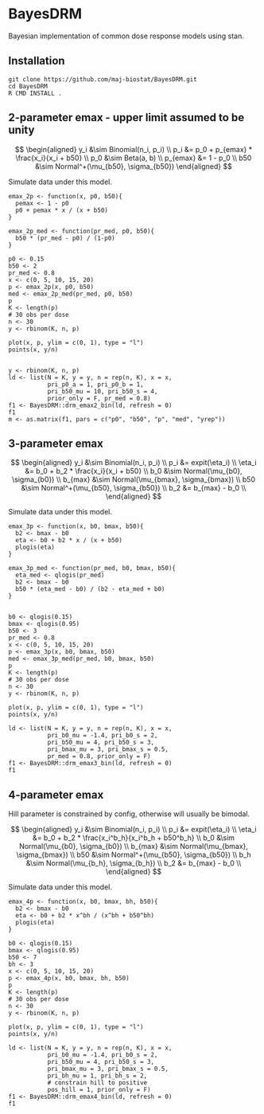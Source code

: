 # BayesDRM

Bayesian implementation of common dose response models using stan.

## Installation

```
git clone https://github.com/maj-biostat/BayesDRM.git
cd BayesDRM
R CMD INSTALL .
```

## 2-parameter emax - upper limit assumed to be unity 

$$
\begin{aligned}
y_i &\sim Binomial(n_i, p_i) \\
p_i &= p_0 + p_{emax} * \frac{x_i}{x_i + b50} \\
p_0 &\sim Beta(a, b) \\
p_{emax} &= 1 - p_0 \\
b50 &\sim Normal^+(\mu_{b50}, \sigma_{b50})
\end{aligned}
$$

Simulate data under this model.

```
emax_2p <- function(x, p0, b50){
  pemax <- 1 - p0
  p0 + pemax * x / (x + b50)
}

emax_2p_med <- function(pr_med, p0, b50){
  b50 * (pr_med - p0) / (1-p0)
}

p0 <- 0.15
b50 <- 2
pr_med <- 0.8
x <- c(0, 5, 10, 15, 20)
p <- emax_2p(x, p0, b50)
med <- emax_2p_med(pr_med, p0, b50)
p
K <- length(p)
# 30 obs per dose
n <- 30
y <- rbinom(K, n, p)

plot(x, p, ylim = c(0, 1), type = "l")
points(x, y/n)


y <- rbinom(K, n, p)
ld <- list(N = K, y = y, n = rep(n, K), x = x,
           pri_p0_a = 1, pri_p0_b = 1,
           pri_b50_mu = 10, pri_b50_s = 4,
           prior_only = F, pr_med = 0.8)
f1 <- BayesDRM::drm_emax2_bin(ld, refresh = 0)
f1
m <- as.matrix(f1, pars = c("p0", "b50", "p", "med", "yrep"))
```


## 3-parameter emax

$$
\begin{aligned}
y_i &\sim Binomial(n_i, p_i) \\
p_i &= expit(\eta_i) \\
\eta_i &= b_0 + b_2 * \frac{x_i}{x_i + b50} \\
b_0 &\sim Normal(\mu_{b0}, \sigma_{b0}) \\
b_{max} &\sim Normal(\mu_{bmax}, \sigma_{bmax}) \\
b50 &\sim Normal^+(\mu_{b50}, \sigma_{b50}) \\
b_2 &= b_{max} - b_0 \\
\end{aligned}
$$

Simulate data under this model.

```
emax_3p <- function(x, b0, bmax, b50){
  b2 <- bmax - b0
  eta <- b0 + b2 * x / (x + b50)
  plogis(eta)
}

emax_3p_med <- function(pr_med, b0, bmax, b50){
  eta_med <- qlogis(pr_med)
  b2 <- bmax - b0
  b50 * (eta_med - b0) / (b2 - eta_med + b0)
}


b0 <- qlogis(0.15)
bmax <- qlogis(0.95)
b50 <- 3
pr_med <- 0.8
x <- c(0, 5, 10, 15, 20)
p <- emax_3p(x, b0, bmax, b50)
med <- emax_3p_med(pr_med, b0, bmax, b50)
p
K <- length(p)
# 30 obs per dose
n <- 30
y <- rbinom(K, n, p)

plot(x, p, ylim = c(0, 1), type = "l")
points(x, y/n)

ld <- list(N = K, y = y, n = rep(n, K), x = x,
           pri_b0_mu = -1.4, pri_b0_s = 2,
           pri_b50_mu = 4, pri_b50_s = 3, 
           pri_bmax_mu = 3, pri_bmax_s = 0.5,
           pr_med = 0.8, prior_only = F)
f1 <- BayesDRM::drm_emax3_bin(ld, refresh = 0)
f1
```

## 4-parameter emax

Hill parameter is constrained by config, otherwise will usually be bimodal.

$$
\begin{aligned}
y_i &\sim Binomial(n_i, p_i) \\
p_i &= expit(\eta_i) \\
\eta_i &= b_0 + b_2 * \frac{x_i^b_h}{x_i^b_h + b50^b_h} \\
b_0 &\sim Normal(\mu_{b0}, \sigma_{b0}) \\
b_{max} &\sim Normal(\mu_{bmax}, \sigma_{bmax}) \\
b50 &\sim Normal^+(\mu_{b50}, \sigma_{b50}) \\
b_h &\sim Normal(\mu_{b_h}, \sigma_{b_h}) \\
b_2 &= b_{max} - b_0 \\
\end{aligned}
$$

Simulate data under this model.

```
emax_4p <- function(x, b0, bmax, bh, b50){
  b2 <- bmax - b0
  eta <- b0 + b2 * x^bh / (x^bh + b50^bh)
  plogis(eta)
}

b0 <- qlogis(0.15)
bmax <- qlogis(0.95)
b50 <- 7
bh <- 3
x <- c(0, 5, 10, 15, 20)
p <- emax_4p(x, b0, bmax, bh, b50)
p
K <- length(p)
# 30 obs per dose
n <- 30
y <- rbinom(K, n, p)

plot(x, p, ylim = c(0, 1), type = "l")
points(x, y/n)

ld <- list(N = K, y = y, n = rep(n, K), x = x,
           pri_b0_mu = -1.4, pri_b0_s = 2,
           pri_b50_mu = 4, pri_b50_s = 3, 
           pri_bmax_mu = 3, pri_bmax_s = 0.5,
           pri_bh_mu = 1, pri_bh_s = 2,
           # constrain hill to positive
           pos_hill = 1, prior_only = F)
f1 <- BayesDRM::drm_emax4_bin(ld, refresh = 0)
f1
```


















